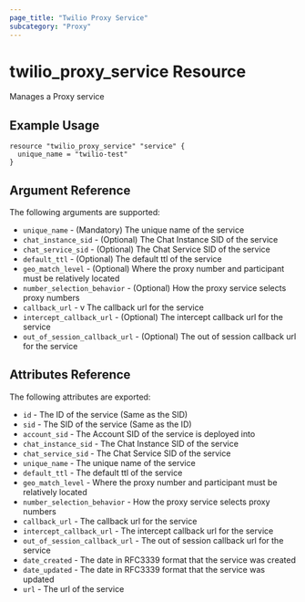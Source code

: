 ```yaml
---
page_title: "Twilio Proxy Service"
subcategory: "Proxy"
---
```


# twilio_proxy_service Resource

Manages a Proxy service

## Example Usage

```hcl
resource "twilio_proxy_service" "service" {
  unique_name = "twilio-test"
}
```

## Argument Reference

The following arguments are supported:

- `unique_name` - (Mandatory) The unique name of the service
- `chat_instance_sid` - (Optional) The Chat Instance SID of the service
- `chat_service_sid` - (Optional) The Chat Service SID of the service
- `default_ttl` - (Optional) The default ttl of the service
- `geo_match_level` - (Optional) Where the proxy number and participant must be relatively located
- `number_selection_behavior` - (Optional) How the proxy service selects proxy numbers
- `callback_url` - v The callback url for the service
- `intercept_callback_url` - (Optional) The intercept callback url for the service
- `out_of_session_callback_url` - (Optional) The out of session callback url for the service

## Attributes Reference

The following attributes are exported:

- `id` - The ID of the service (Same as the SID)
- `sid` - The SID of the service (Same as the ID)
- `account_sid` - The Account SID of the service is deployed into
- `chat_instance_sid` - The Chat Instance SID of the service
- `chat_service_sid` - The Chat Service SID of the service
- `unique_name` - The unique name of the service
- `default_ttl` - The default ttl of the service
- `geo_match_level` - Where the proxy number and participant must be relatively located
- `number_selection_behavior` - How the proxy service selects proxy numbers
- `callback_url` - The callback url for the service
- `intercept_callback_url` - The intercept callback url for the service
- `out_of_session_callback_url` - The out of session callback url for the service
- `date_created` - The date in RFC3339 format that the service was created
- `date_updated` - The date in RFC3339 format that the service was updated
- `url` - The url of the service
